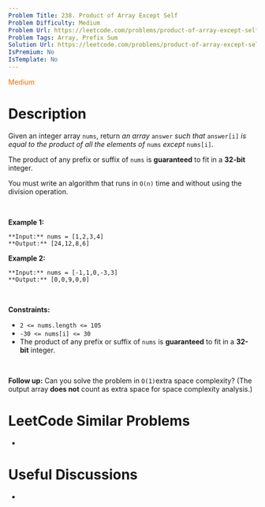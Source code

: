 ```yaml
---
Problem Title: 238. Product of Array Except Self
Problem Difficulty: Medium
Problem Url: https://leetcode.com/problems/product-of-array-except-self/
Problem Tags: Array, Prefix Sum
Solution Url: https://leetcode.com/problems/product-of-array-except-self/solution/
IsPremium: No
IsTemplate: No
---
```


<span style="color: rgb(239, 108, 0);">Medium</span>

# Description

Given an integer array `nums`, return *an array* `answer` *such that* `answer[i]` *is equal to the product of all the elements of* `nums` *except* `nums[i]`.


The product of any prefix or suffix of `nums` is **guaranteed** to fit in a **32-bit** integer.


You must write an algorithm that runs in `O(n)` time and without using the division operation.


 


**Example 1:**



```
**Input:** nums = [1,2,3,4]
**Output:** [24,12,8,6]

```
**Example 2:**



```
**Input:** nums = [-1,1,0,-3,3]
**Output:** [0,0,9,0,0]

```

 


**Constraints:**


* `2 <= nums.length <= 105`
* `-30 <= nums[i] <= 30`
* The product of any prefix or suffix of `nums` is **guaranteed** to fit in a **32-bit** integer.


 


**Follow up:** Can you solve the problem in `O(1)`extra space complexity? (The output array **does not** count as extra space for space complexity analysis.)




# LeetCode Similar Problems

- []()

# Useful Discussions

- []()
